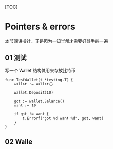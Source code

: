 [TOC]

# Pointers & errors

本节课讲指针，正是因为一知半解才需要好好手敲一遍

## 01 测试 

写一个 Wallet 结构体用来存放比特币

```
func TestWallet(t *testing.T) {
	wallet := Wallet{}

	wallet.Deposit(10)

	got := wallet.Balance()
	want := 10

	if got != want {
		t.Errorf("got %d want %d", got, want)
	}
}

```

## 02 Walle

```

```